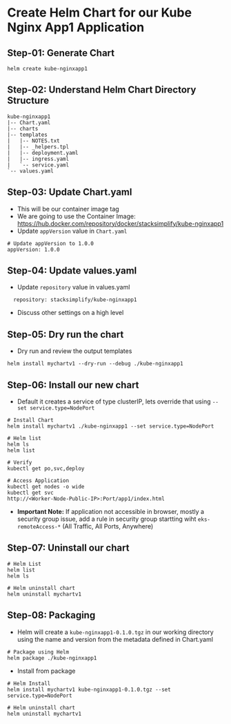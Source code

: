 # Create Helm Chart for our Kube Nginx App1 Application

## Step-01: Generate Chart
```
helm create kube-nginxapp1
```

## Step-02: Understand Helm Chart Directory Structure

```
kube-nginxapp1
|-- Chart.yaml
|-- charts
|-- templates
|   |-- NOTES.txt
|   |-- _helpers.tpl
|   |-- deployment.yaml
|   |-- ingress.yaml
|   `-- service.yaml
`-- values.yaml
```

## Step-03: Update Chart.yaml
- This will be our container image tag
- We are going to use the Container Image: https://hub.docker.com/repository/docker/stacksimplify/kube-nginxapp1
- Update `appVersion` value  in `Chart.yaml`
```
# Update appVersion to 1.0.0
appVersion: 1.0.0   
```

## Step-04: Update values.yaml
- Update `repository` value  in values.yaml
```
  repository: stacksimplify/kube-nginxapp1
```
- Discuss other settings on a high level

## Step-05: Dry run the chart
- Dry run and review the output templates
```
helm install mychartv1 --dry-run --debug ./kube-nginxapp1
```

## Step-06: Install our new chart
- Default it creates a service of type clusterIP, lets override that using `--set service.type=NodePort`
```
# Install Chart
helm install mychartv1 ./kube-nginxapp1 --set service.type=NodePort

# Helm list
helm ls
helm list

# Verify
kubectl get po,svc,deploy

# Access Application
kubectl get nodes -o wide
kubectl get svc
http://<Worker-Node-Public-IP>:Port/app1/index.html
```
- **Important Note:** If application not accessible in browser, mostly a security group issue, add a rule in security group startting wiht `eks-remoteAccess-*` (All Traffic, All Ports, Anywhere)

## Step-07: Uninstall our chart
```
# Helm List
helm list
helm ls

# Helm uninstall chart
helm uninstall mychartv1 
```

## Step-08: Packaging
- Helm will create a  `kube-nginxapp1-0.1.0.tgz` in our working directory using the name and version from the metadata defined in Chart.yaml
```
# Package using Helm
helm package ./kube-nginxapp1
```
- Install from package
```
# Helm Install
helm install mychartv1 kube-nginxapp1-0.1.0.tgz --set service.type=NodePort

# Helm uninstall chart
helm uninstall mychartv1 
```

